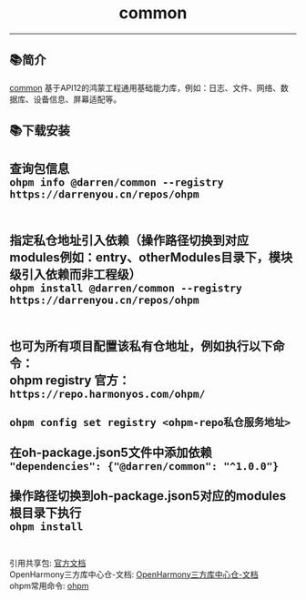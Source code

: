 # <center>common</center>

--------------------------------------------------------------------------------

## 📚简介<br>

[common](https://darrenyou.cn/ohpm)
基于API12的鸿蒙工程通用基础能力库，例如：日志、文件、网络、数据库、设备信息、屏幕适配等。

## 📚下载安装<br>
查询包信息<br>
`ohpm info @darren/common --registry https://darrenyou.cn/repos/ohpm`<br><br>
---
指定私仓地址引入依赖（操作路径切换到对应modules例如：entry、otherModules目录下，模块级引入依赖而非工程级）<br>
`ohpm install @darren/common --registry https://darrenyou.cn/repos/ohpm`<br><br>
---
也可为所有项目配置该私有仓地址，例如执行以下命令：<br>
ohpm registry 官方： `https://repo.harmonyos.com/ohpm/`<br><br>
`ohpm config set registry <ohpm-repo私仓服务地址>`<br><br>
在oh-package.json5文件中添加依赖<br>
`"dependencies": {"@darren/common": "^1.0.0"}`<br><br>
操作路径切换到oh-package.json5对应的modules根目录下执行<br>
`ohpm install`
<br><br>
---
引用共享包:  [官方文档](https://developer.huawei.com/consumer/cn/doc/harmonyos-guides-V5/ide-har-import-0000001547293682-V5)<br>
OpenHarmony三方库中心仓-文档:   [OpenHarmony三方库中心仓-文档](https://ohpm.openharmony.cn/#/cn/help/downloadandinstall)<br>
ohpm常用命令:   [ohpm](https://developer.huawei.com/consumer/cn/doc/harmonyos-guides-V5/ide-ohpm-common-commands-0000001796516473-V5)<br>
<br><br>